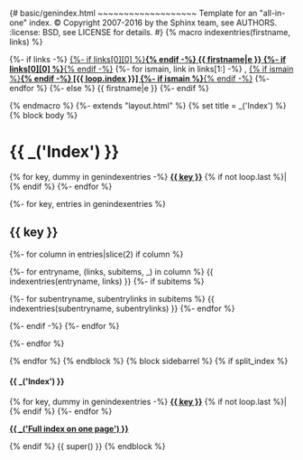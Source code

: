 {\# basic/genindex.html ~~~~~~~~~~~~~~~~~~~ Template for an "all-in-one" index. :copyright: Copyright 2007-2016 by the Sphinx team, see AUTHORS. :license: BSD, see LICENSE for details. \#} {% macro indexentries(firstname, links) %}

{%- if links -%} [{%- if links\[0\]\[0\] %}**{% endif -%} {{ firstname|e }} {%- if links\[0\]\[0\] %}**{% endif -%}](%7B%7B%20links%5B0%5D%5B1%5D%20%7D%7D) {%- for ismain, link in links\[1:\] -%} , [{% if ismain %}**{% endif -%} \[{{ loop.index }}\] {%- if ismain %}**{% endif -%}](%7B%7B%20link%20%7D%7D) {%- endfor %} {%- else %} {{ firstname|e }} {%- endif %}

{% endmacro %} {%- extends "layout.html" %} {% set title = \_('Index') %} {% block body %}

{{ \_('Index') }}
=================

{% for key, dummy in genindexentries -%} [**{{ key }}**](#%7B%7B%20key%20%7D%7D) {% if not loop.last %}| {% endif %} {%- endfor %}

{%- for key, entries in genindexentries %}

{{ key }}
---------

{%- for column in entries|slice(2) if column %}

{%- for entryname, (links, subitems, \_) in column %} {{ indexentries(entryname, links) }} {%- if subitems %}

{%- for subentryname, subentrylinks in subitems %} {{ indexentries(subentryname, subentrylinks) }} {%- endfor %}

{%- endif -%} {%- endfor %}

{%- endfor %}

{% endfor %} {% endblock %} {% block sidebarrel %} {% if split\_index %}

#### {{ \_('Index') }}

{% for key, dummy in genindexentries -%} [**{{ key }}**](%7B%7B%20pathto('genindex-'%20+%20key)%20%7D%7D) {% if not loop.last %}| {% endif %} {%- endfor %}

[**{{ \_('Full index on one page') }}**](%7B%7B%20pathto('genindex-all')%20%7D%7D)

{% endif %} {{ super() }} {% endblock %}
